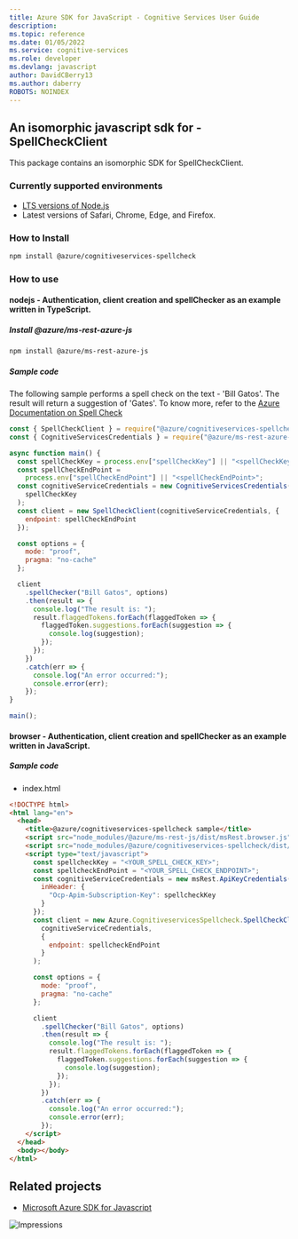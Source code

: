 ```yaml
---
title: Azure SDK for JavaScript - Cognitive Services User Guide
description: 
ms.topic: reference
ms.date: 01/05/2022
ms.service: cognitive-services
ms.role: developer
ms.devlang: javascript
author: DavidCBerry13
ms.author: daberry
ROBOTS: NOINDEX
---
```

## An isomorphic javascript sdk for - SpellCheckClient

This package contains an isomorphic SDK for SpellCheckClient.

### Currently supported environments

- [LTS versions of Node.js](https://nodejs.org/about/releases/)
- Latest versions of Safari, Chrome, Edge, and Firefox.

### How to Install

```bash
npm install @azure/cognitiveservices-spellcheck
```

### How to use

#### nodejs - Authentication, client creation and spellChecker  as an example written in TypeScript.

##### Install @azure/ms-rest-azure-js

```bash
npm install @azure/ms-rest-azure-js
```

##### Sample code
The following sample performs a spell check on the text - 'Bill Gatos'. The result will return a suggestion of 'Gates'. To know more, refer to the [Azure Documentation on Spell Check](https://docs.microsoft.com/azure/cognitive-services/bing-spell-check/)

```javascript
const { SpellCheckClient } = require("@azure/cognitiveservices-spellcheck");
const { CognitiveServicesCredentials } = require("@azure/ms-rest-azure-js");

async function main() {
  const spellCheckKey = process.env["spellCheckKey"] || "<spellCheckKey>";
  const spellCheckEndPoint =
    process.env["spellCheckEndPoint"] || "<spellCheckEndPoint>";
  const cognitiveServiceCredentials = new CognitiveServicesCredentials(
    spellCheckKey
  );
  const client = new SpellCheckClient(cognitiveServiceCredentials, {
    endpoint: spellCheckEndPoint
  });

  const options = {
    mode: "proof",
    pragma: "no-cache"
  };

  client
    .spellChecker("Bill Gatos", options)
    .then(result => {
      console.log("The result is: ");
      result.flaggedTokens.forEach(flaggedToken => {
        flaggedToken.suggestions.forEach(suggestion => {
          console.log(suggestion);
        });
      });
    })
    .catch(err => {
      console.log("An error occurred:");
      console.error(err);
    });
}

main();
```

#### browser - Authentication, client creation and spellChecker  as an example written in JavaScript.

##### Sample code

- index.html
```html
<!DOCTYPE html>
<html lang="en">
  <head>
    <title>@azure/cognitiveservices-spellcheck sample</title>
    <script src="node_modules/@azure/ms-rest-js/dist/msRest.browser.js"></script>
    <script src="node_modules/@azure/cognitiveservices-spellcheck/dist/cognitiveservices-spellcheck.js"></script>
    <script type="text/javascript">
      const spellcheckKey = "<YOUR_SPELL_CHECK_KEY>";
      const spellcheckEndPoint = "<YOUR_SPELL_CHECK_ENDPOINT>";
      const cognitiveServiceCredentials = new msRest.ApiKeyCredentials({
        inHeader: {
          "Ocp-Apim-Subscription-Key": spellcheckKey
        }
      });
      const client = new Azure.CognitiveservicesSpellcheck.SpellCheckClient(
        cognitiveServiceCredentials,
        {
          endpoint: spellcheckEndPoint
        }
      );

      const options = {
        mode: "proof",
        pragma: "no-cache"
      };

      client
        .spellChecker("Bill Gatos", options)
        .then(result => {
          console.log("The result is: ");
          result.flaggedTokens.forEach(flaggedToken => {
            flaggedToken.suggestions.forEach(suggestion => {
              console.log(suggestion);
            });
          });
        })
        .catch(err => {
          console.log("An error occurred:");
          console.error(err);
        });
    </script>
  </head>
  <body></body>
</html>
```

## Related projects

- [Microsoft Azure SDK for Javascript](https://github.com/Azure/azure-sdk-for-js)

![Impressions](https://azure-sdk-impressions.azurewebsites.net/api/impressions/azure-sdk-for-js%2Fsdk%2Fcognitiveservices%2Fcognitiveservices-spellcheck%2FREADME.png)
